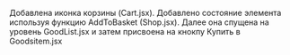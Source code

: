 Добавлена иконка корзины (Cart.jsx).
Добавлено состояние элемента используя функцию AddToBasket (Shop.jsx).
Далее она спущена на уровень GoodList.jsx и затем присвоена на кнокпу Купить в Goodsitem.jsx

